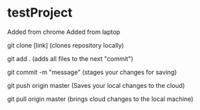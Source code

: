 # testProject

Added from chrome
Added from laptop

git clone [link]          (clones repository locally)

git add .                 (adds all files to the next "commit")

git commit -m "message"   (stages your changes for saving)

git push origin master    (Saves your local changes to the cloud)

git pull origin master    (brings cloud changes to the local machine)
